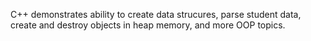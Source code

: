 C++ demonstrates ability to create data strucures, parse student data, create and destroy objects in heap memory, and more OOP topics.
